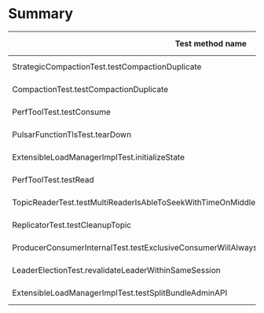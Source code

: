 # Summary

Test method name | Failures | Report | Search issues | Create issue | Fixed by |
---------------- | -------- | ------ | ------------- | ------------ | -------- |
StrategicCompactionTest.testCompactionDuplicate | 5 | [Report](./org.apache.pulsar.compaction.StrategicCompactionTest.testCompactionDuplicate.md) | [Issues](https://github.com/apache/pulsar/issues?q=StrategicCompactionTest%20testCompactionDuplicate) | [Create issue](https://github.com/apache/pulsar/issues/new?labels=flaky-tests&title=Flaky-test%3A+StrategicCompactionTest.testCompactionDuplicate&body=%0A%23%23%23+Search+before+asking%0A%0A-+%5BX%5D+I+searched+in+the+%5Bissues%5D%28https%3A%2F%2Fgithub.com%2Fapache%2Fpulsar%2Fissues%29+and+found+nothing+similar.%0A%0A%23%23%23+Example+failures%0A%0A-+%5B2023-11-29T12%3A37%3A22.0753477Z%5D%28https%3A%2F%2Fgithub.com%2Fapache%2Fpulsar%2Factions%2Fruns%2F7032302523%2Fjob%2F19136105500%23step%3A11%3A1587%29+%0A-+%5B2023-11-25T12%3A37%3A29.2151444Z%5D%28https%3A%2F%2Fgithub.com%2Fapache%2Fpulsar%2Factions%2Fruns%2F6988954075%2Fjob%2F19017172163%23step%3A11%3A1509%29+%0A%0A%0A%23%23%23+Exception+stacktrace%0A%0A%60%60%60%0Aorg.awaitility.core.ConditionTimeoutException%3A+Assertion+condition+defined+as+a+org.apache.pulsar.compaction.CompactionTest+expected+%5B568%5D+but+found+%5B-1%5D+within+10+seconds.%0A%09at+org.awaitility.core.ConditionAwaiter.await%28ConditionAwaiter.java%3A167%29%0A%09at+org.awaitility.core.AssertionCondition.await%28AssertionCondition.java%3A119%29%0A%09at+org.awaitility.core.AssertionCondition.await%28AssertionCondition.java%3A31%29%0A%09at+org.awaitility.core.ConditionFactory.until%28ConditionFactory.java%3A985%29%0A%09at+org.awaitility.core.ConditionFactory.untilAsserted%28ConditionFactory.java%3A769%29%0A%09at+org.apache.pulsar.compaction.CompactionTest.testCompactionDuplicate%28CompactionTest.java%3A1973%29%0A%09at+java.base%2Fjdk.internal.reflect.NativeMethodAccessorImpl.invoke0%28Native+Method%29%0A%09at+java.base%2Fjdk.internal.reflect.NativeMethodAccessorImpl.invoke%28NativeMethodAccessorImpl.java%3A77%29%0A%09at+java.base%2Fjdk.internal.reflect.DelegatingMethodAccessorImpl.invoke%28DelegatingMethodAccessorImpl.java%3A43%29%0A%09at+java.base%2Fjava.lang.reflect.Method.invoke%28Method.java%3A568%29%0A%09at+org.testng.internal.invokers.MethodInvocationHelper.invokeMethod%28MethodInvocationHelper.java%3A139%29%0A%09at+org.testng.internal.invokers.InvokeMethodRunnable.runOne%28InvokeMethodRunnable.java%3A47%29%0A%09at+org.testng.internal.invokers.InvokeMethodRunnable.call%28InvokeMethodRunnable.java%3A76%29%0A%09at+org.testng.internal.invokers.InvokeMethodRunnable.call%28InvokeMethodRunnable.java%3A11%29%0A%09at+java.base%2Fjava.util.concurrent.FutureTask.run%28FutureTask.java%3A264%29%0A%09at+java.base%2Fjava.util.concurrent.ThreadPoolExecutor.runWorker%28ThreadPoolExecutor.java%3A1136%29%0A%09at+java.base%2Fjava.util.concurrent.ThreadPoolExecutor%24Worker.run%28ThreadPoolExecutor.java%3A635%29%0A%09at+java.base%2Fjava.lang.Thread.run%28Thread.java%3A840%29%0ACaused+by%3A+java.lang.AssertionError%3A+expected+%5B568%5D+but+found+%5B-1%5D%0A%09at+org.testng.Assert.fail%28Assert.java%3A110%29%0A%09at+org.testng.Assert.failNotEquals%28Assert.java%3A1577%29%0A%09at+org.testng.Assert.assertEqualsImpl%28Assert.java%3A149%29%0A%09at+org.testng.Assert.assertEquals%28Assert.java%3A131%29%0A%09at+org.testng.Assert.assertEquals%28Assert.java%3A979%29%0A%09at+org.testng.Assert.assertEquals%28Assert.java%3A955%29%0A%09at+org.testng.Assert.assertEquals%28Assert.java%3A989%29%0A%09at+org.apache.pulsar.compaction.CompactionTest.lambda%24testCompactionDuplicate%248%28CompactionTest.java%3A1976%29%0A%09at+org.awaitility.core.AssertionCondition.lambda%24new%240%28AssertionCondition.java%3A53%29%0A%09at+org.awaitility.core.ConditionAwaiter%24ConditionPoller.call%28ConditionAwaiter.java%3A248%29%0A%09at+org.awaitility.core.ConditionAwaiter%24ConditionPoller.call%28ConditionAwaiter.java%3A235%29%0A%09...+4+more%0A%0A%60%60%60%0A%0A%0A%23%23%23+Are+you+willing+to+submit+a+PR%3F%0A%0A-+%5B+%5D+I%27m+willing+to+submit+a+PR%21%0A) | |
CompactionTest.testCompactionDuplicate | 3 | [Report](./org.apache.pulsar.compaction.CompactionTest.testCompactionDuplicate.md) | [Issues](https://github.com/apache/pulsar/issues?q=CompactionTest%20testCompactionDuplicate) | [Create issue](https://github.com/apache/pulsar/issues/new?labels=flaky-tests&title=Flaky-test%3A+CompactionTest.testCompactionDuplicate&body=%0A%23%23%23+Search+before+asking%0A%0A-+%5BX%5D+I+searched+in+the+%5Bissues%5D%28https%3A%2F%2Fgithub.com%2Fapache%2Fpulsar%2Fissues%29+and+found+nothing+similar.%0A%0A%23%23%23+Example+failures%0A%0A-+%5B2023-11-29T12%3A35%3A44.0273649Z%5D%28https%3A%2F%2Fgithub.com%2Fapache%2Fpulsar%2Factions%2Fruns%2F7032302523%2Fjob%2F19136105500%23step%3A11%3A1552%29+%0A-+%5B2023-11-24T12%3A35%3A22.7297936Z%5D%28https%3A%2F%2Fgithub.com%2Fapache%2Fpulsar%2Factions%2Fruns%2F6980533982%2Fjob%2F18996263933%23step%3A10%3A1564%29+%0A%0A%0A%23%23%23+Exception+stacktrace%0A%0A%60%60%60%0Aorg.awaitility.core.ConditionTimeoutException%3A+Assertion+condition+defined+as+a+org.apache.pulsar.compaction.CompactionTest+expected+%5B568%5D+but+found+%5B-1%5D+within+10+seconds.%0A%09at+org.awaitility.core.ConditionAwaiter.await%28ConditionAwaiter.java%3A167%29%0A%09at+org.awaitility.core.AssertionCondition.await%28AssertionCondition.java%3A119%29%0A%09at+org.awaitility.core.AssertionCondition.await%28AssertionCondition.java%3A31%29%0A%09at+org.awaitility.core.ConditionFactory.until%28ConditionFactory.java%3A985%29%0A%09at+org.awaitility.core.ConditionFactory.untilAsserted%28ConditionFactory.java%3A769%29%0A%09at+org.apache.pulsar.compaction.CompactionTest.testCompactionDuplicate%28CompactionTest.java%3A1973%29%0A%09at+java.base%2Fjdk.internal.reflect.NativeMethodAccessorImpl.invoke0%28Native+Method%29%0A%09at+java.base%2Fjdk.internal.reflect.NativeMethodAccessorImpl.invoke%28NativeMethodAccessorImpl.java%3A77%29%0A%09at+java.base%2Fjdk.internal.reflect.DelegatingMethodAccessorImpl.invoke%28DelegatingMethodAccessorImpl.java%3A43%29%0A%09at+java.base%2Fjava.lang.reflect.Method.invoke%28Method.java%3A568%29%0A%09at+org.testng.internal.invokers.MethodInvocationHelper.invokeMethod%28MethodInvocationHelper.java%3A139%29%0A%09at+org.testng.internal.invokers.InvokeMethodRunnable.runOne%28InvokeMethodRunnable.java%3A47%29%0A%09at+org.testng.internal.invokers.InvokeMethodRunnable.call%28InvokeMethodRunnable.java%3A76%29%0A%09at+org.testng.internal.invokers.InvokeMethodRunnable.call%28InvokeMethodRunnable.java%3A11%29%0A%09at+java.base%2Fjava.util.concurrent.FutureTask.run%28FutureTask.java%3A264%29%0A%09at+java.base%2Fjava.util.concurrent.ThreadPoolExecutor.runWorker%28ThreadPoolExecutor.java%3A1136%29%0A%09at+java.base%2Fjava.util.concurrent.ThreadPoolExecutor%24Worker.run%28ThreadPoolExecutor.java%3A635%29%0A%09at+java.base%2Fjava.lang.Thread.run%28Thread.java%3A840%29%0ACaused+by%3A+java.lang.AssertionError%3A+expected+%5B568%5D+but+found+%5B-1%5D%0A%09at+org.testng.Assert.fail%28Assert.java%3A110%29%0A%09at+org.testng.Assert.failNotEquals%28Assert.java%3A1577%29%0A%09at+org.testng.Assert.assertEqualsImpl%28Assert.java%3A149%29%0A%09at+org.testng.Assert.assertEquals%28Assert.java%3A131%29%0A%09at+org.testng.Assert.assertEquals%28Assert.java%3A979%29%0A%09at+org.testng.Assert.assertEquals%28Assert.java%3A955%29%0A%09at+org.testng.Assert.assertEquals%28Assert.java%3A989%29%0A%09at+org.apache.pulsar.compaction.CompactionTest.lambda%24testCompactionDuplicate%248%28CompactionTest.java%3A1976%29%0A%09at+org.awaitility.core.AssertionCondition.lambda%24new%240%28AssertionCondition.java%3A53%29%0A%09at+org.awaitility.core.ConditionAwaiter%24ConditionPoller.call%28ConditionAwaiter.java%3A248%29%0A%09at+org.awaitility.core.ConditionAwaiter%24ConditionPoller.call%28ConditionAwaiter.java%3A235%29%0A%09...+4+more%0A%0A%60%60%60%0A%0A%0A%23%23%23+Are+you+willing+to+submit+a+PR%3F%0A%0A-+%5B+%5D+I%27m+willing+to+submit+a+PR%21%0A) | |
PerfToolTest.testConsume | 2 | [Report](./org.apache.pulsar.tests.integration.cli.PerfToolTest.testConsume.md) | [Issues](https://github.com/apache/pulsar/issues?q=PerfToolTest%20testConsume) | [Create issue](https://github.com/apache/pulsar/issues/new?labels=flaky-tests&title=Flaky-test%3A+PerfToolTest.testConsume&body=%0A%23%23%23+Search+before+asking%0A%0A-+%5BX%5D+I+searched+in+the+%5Bissues%5D%28https%3A%2F%2Fgithub.com%2Fapache%2Fpulsar%2Fissues%29+and+found+nothing+similar.%0A%0A%23%23%23+Example+failures%0A%0A-+%5B2023-11-26T06%3A56%3A09.7506684Z%5D%28https%3A%2F%2Fgithub.com%2Fapache%2Fpulsar%2Factions%2Fruns%2F6993786233%2Fjob%2F19027038271%23step%3A12%3A28930%29+%0A%0A%0A%23%23%23+Exception+stacktrace%0A%0A%60%60%60%0Ajava.util.concurrent.TimeoutException%0A%09at+java.base%2Fjava.util.concurrent.CompletableFuture.timedGet%28CompletableFuture.java%3A1960%29%0A%09at+java.base%2Fjava.util.concurrent.CompletableFuture.get%28CompletableFuture.java%3A2095%29%0A%09at+org.apache.pulsar.tests.integration.cli.PerfToolTest.consumeWithPerfTool%28PerfToolTest.java%3A80%29%0A%09at+org.apache.pulsar.tests.integration.cli.PerfToolTest.testConsume%28PerfToolTest.java%3A53%29%0A%09at+java.base%2Fjdk.internal.reflect.DirectMethodHandleAccessor.invoke%28DirectMethodHandleAccessor.java%3A103%29%0A%09at+java.base%2Fjava.lang.reflect.Method.invoke%28Method.java%3A580%29%0A%09at+org.testng.internal.invokers.MethodInvocationHelper.invokeMethod%28MethodInvocationHelper.java%3A139%29%0A%09at+org.testng.internal.invokers.InvokeMethodRunnable.runOne%28InvokeMethodRunnable.java%3A47%29%0A%09at+org.testng.internal.invokers.InvokeMethodRunnable.call%28InvokeMethodRunnable.java%3A76%29%0A%09at+org.testng.internal.invokers.InvokeMethodRunnable.call%28InvokeMethodRunnable.java%3A11%29%0A%09at+java.base%2Fjava.util.concurrent.FutureTask.run%28FutureTask.java%3A317%29%0A%09at+java.base%2Fjava.util.concurrent.ThreadPoolExecutor.runWorker%28ThreadPoolExecutor.java%3A1144%29%0A%09at+java.base%2Fjava.util.concurrent.ThreadPoolExecutor%24Worker.run%28ThreadPoolExecutor.java%3A642%29%0A%09at+java.base%2Fjava.lang.Thread.run%28Thread.java%3A1583%29%0A%0A%60%60%60%0A%0A%0A%23%23%23+Are+you+willing+to+submit+a+PR%3F%0A%0A-+%5B+%5D+I%27m+willing+to+submit+a+PR%21%0A) | |
PulsarFunctionTlsTest.tearDown | 2 | [Report](./org.apache.pulsar.functions.worker.PulsarFunctionTlsTest.tearDown.md) | [Issues](https://github.com/apache/pulsar/issues?q=PulsarFunctionTlsTest%20tearDown) | [Create issue](https://github.com/apache/pulsar/issues/new?labels=flaky-tests&title=Flaky-test%3A+PulsarFunctionTlsTest.tearDown&body=%0A%23%23%23+Search+before+asking%0A%0A-+%5BX%5D+I+searched+in+the+%5Bissues%5D%28https%3A%2F%2Fgithub.com%2Fapache%2Fpulsar%2Fissues%29+and+found+nothing+similar.%0A%0A%23%23%23+Example+failures%0A%0A-+%5B2023-11-28T13%3A18%3A37.0692338Z%5D%28https%3A%2F%2Fgithub.com%2Fapache%2Fpulsar%2Factions%2Fruns%2F7018503004%2Fjob%2F19094407907%23step%3A12%3A645%29+%0A%0A%0A%23%23%23+Exception+stacktrace%0A%0A%60%60%60%0A+++java.lang.Thread.State%3A+WAITING+%28parking%29%0A%09at+jdk.internal.misc.Unsafe.park%28java.base%4017.0.9%2FNative+Method%29%0A%09-+parking+to+wait+for++%3C0x00001003fe006270%3E+%28a+java.util.concurrent.locks.ReentrantLock%24FairSync%29%0A%09at+java.util.concurrent.locks.LockSupport.park%28java.base%4017.0.9%2FLockSupport.java%3A211%29%0A%09at+java.util.concurrent.locks.AbstractQueuedSynchronizer.acquire%28java.base%4017.0.9%2FAbstractQueuedSynchronizer.java%3A715%29%0A%09at+java.util.concurrent.locks.AbstractQueuedSynchronizer.acquire%28java.base%4017.0.9%2FAbstractQueuedSynchronizer.java%3A938%29%0A%09at+java.util.concurrent.locks.ReentrantLock%24Sync.lock%28java.base%4017.0.9%2FReentrantLock.java%3A153%29%0A%09at+java.util.concurrent.locks.ReentrantLock.lock%28java.base%4017.0.9%2FReentrantLock.java%3A322%29%0A%09at+org.apache.pulsar.functions.worker.SchedulerManager.close%28SchedulerManager.java%3A744%29%0A%09-+locked+%3C0x00001003fe0061a0%3E+%28a+org.apache.pulsar.functions.worker.SchedulerManager%29%0A%09at+org.apache.pulsar.functions.worker.PulsarWorkerService.stop%28PulsarWorkerService.java%3A623%29%0A%09at+org.apache.pulsar.functions.worker.PulsarFunctionTlsTest.tearDown%28PulsarFunctionTlsTest.java%3A198%29%0A%09at+jdk.internal.reflect.NativeMethodAccessorImpl.invoke0%28java.base%4017.0.9%2FNative+Method%29%0A%09at+jdk.internal.reflect.NativeMethodAccessorImpl.invoke%28java.base%4017.0.9%2FNativeMethodAccessorImpl.java%3A77%29%0A%09at+jdk.internal.reflect.DelegatingMethodAccessorImpl.invoke%28java.base%4017.0.9%2FDelegatingMethodAccessorImpl.java%3A43%29%0A%09at+java.lang.reflect.Method.invoke%28java.base%4017.0.9%2FMethod.java%3A568%29%0A%09at+org.testng.internal.invokers.MethodInvocationHelper.invokeMethod%28MethodInvocationHelper.java%3A139%29%0A%09at+org.testng.internal.invokers.MethodInvocationHelper.invokeMethodConsideringTimeout%28MethodInvocationHelper.java%3A69%29%0A%09at+org.testng.internal.invokers.ConfigInvoker.invokeConfigurationMethod%28ConfigInvoker.java%3A361%29%0A%09at+org.testng.internal.invokers.ConfigInvoker.invokeConfigurations%28ConfigInvoker.java%3A296%29%0A%09at+org.testng.internal.invokers.TestInvoker.runConfigMethods%28TestInvoker.java%3A823%29%0A%09at+org.testng.internal.invokers.TestInvoker.runAfterConfigurations%28TestInvoker.java%3A792%29%0A%09at+org.testng.internal.invokers.TestInvoker.invokeMethod%28TestInvoker.java%3A768%29%0A%09at+org.testng.internal.invokers.TestInvoker.invokeTestMethod%28TestInvoker.java%3A221%29%0A%09at+org.testng.internal.invokers.MethodRunner.runInSequence%28MethodRunner.java%3A50%29%0A%09at+org.testng.internal.invokers.TestInvoker%24MethodInvocationAgent.invoke%28TestInvoker.java%3A969%29%0A%09at+org.testng.internal.invokers.TestInvoker.invokeTestMethods%28TestInvoker.java%3A194%29%0A%09at+org.testng.internal.invokers.TestMethodWorker.invokeTestMethods%28TestMethodWorker.java%3A148%29%0A%09at+org.testng.internal.invokers.TestMethodWorker.run%28TestMethodWorker.java%3A128%29%0A%09at+org.testng.TestRunner%24%24Lambda%24299%2F0x00007f433c2b76a8.accept%28Unknown+Source%29%0A%09at+java.util.ArrayList.forEach%28java.base%4017.0.9%2FArrayList.java%3A1511%29%0A%09at+org.testng.TestRunner.privateRun%28TestRunner.java%3A829%29%0A%09at+org.testng.TestRunner.run%28TestRunner.java%3A602%29%0A%09at+org.testng.SuiteRunner.runTest%28SuiteRunner.java%3A437%29%0A%09at+org.testng.SuiteRunner.runSequentially%28SuiteRunner.java%3A431%29%0A%09at+org.testng.SuiteRunner.privateRun%28SuiteRunner.java%3A391%29%0A%09at+org.testng.SuiteRunner.run%28SuiteRunner.java%3A330%29%0A%09at+org.testng.SuiteRunnerWorker.runSuite%28SuiteRunnerWorker.java%3A52%29%0A%09at+org.testng.SuiteRunnerWorker.run%28SuiteRunnerWorker.java%3A95%29%0A%09at+org.testng.TestNG.runSuitesSequentially%28TestNG.java%3A1256%29%0A%09at+org.testng.TestNG.runSuitesLocally%28TestNG.java%3A1176%29%0A%09at+org.testng.TestNG.runSuites%28TestNG.java%3A1099%29%0A%09at+org.testng.TestNG.run%28TestNG.java%3A1067%29%0A%09at+org.apache.maven.surefire.testng.TestNGExecutor.run%28TestNGExecutor.java%3A155%29%0A%09at+org.apache.maven.surefire.testng.TestNGDirectoryTestSuite.executeSingleClass%28TestNGDirectoryTestSuite.java%3A102%29%0A%09at+org.apache.maven.surefire.testng.TestNGDirectoryTestSuite.executeLazy%28TestNGDirectoryTestSuite.java%3A117%29%0A%09at+org.apache.maven.surefire.testng.TestNGDirectoryTestSuite.execute%28TestNGDirectoryTestSuite.java%3A86%29%0A%09at+org.apache.maven.surefire.testng.TestNGProvider.invoke%28TestNGProvider.java%3A137%29%0A%09at+org.apache.maven.surefire.booter.ForkedBooter.runSuitesInProcess%28ForkedBooter.java%3A385%29%0A%09at+org.apache.maven.surefire.booter.ForkedBooter.execute%28ForkedBooter.java%3A162%29%0A%09at+org.apache.maven.surefire.booter.ForkedBooter.run%28ForkedBooter.java%3A507%29%0A%09at+org.apache.maven.surefire.booter.ForkedBooter.main%28ForkedBooter.java%3A495%29%0A%60%60%60%0A%0A%0A%23%23%23+Are+you+willing+to+submit+a+PR%3F%0A%0A-+%5B+%5D+I%27m+willing+to+submit+a+PR%21%0A) | |
ExtensibleLoadManagerImplTest.initializeState | 2 | [Report](./org.apache.pulsar.broker.loadbalance.extensions.ExtensibleLoadManagerImplTest.initializeState.md) | [Issues](https://github.com/apache/pulsar/issues?q=ExtensibleLoadManagerImplTest%20initializeState) | [Create issue](https://github.com/apache/pulsar/issues/new?labels=flaky-tests&title=Flaky-test%3A+ExtensibleLoadManagerImplTest.initializeState&body=%0A%23%23%23+Search+before+asking%0A%0A-+%5BX%5D+I+searched+in+the+%5Bissues%5D%28https%3A%2F%2Fgithub.com%2Fapache%2Fpulsar%2Fissues%29+and+found+nothing+similar.%0A%0A%23%23%23+Example+failures%0A%0A-+%5B2023-11-26T06%3A33%3A53.3405489Z%5D%28https%3A%2F%2Fgithub.com%2Fapache%2Fpulsar%2Factions%2Fruns%2F6993786233%2Fjob%2F19026941485%23step%3A11%3A1122%29+%0A%0A%0A%23%23%23+Exception+stacktrace%0A%0A%60%60%60%0Aorg.apache.pulsar.client.admin.PulsarAdminException%24ServerSideErrorException%3A%0A%0A+---+An+unexpected+error+occurred+in+the+server+---%0A%0AMessage%3A+class+java.util.ImmutableCollections%24List12+cannot+be+cast+to+class+java.util.concurrent.CompletableFuture+%28java.util.ImmutableCollections%24List12+and+java.util.concurrent.CompletableFuture+are+in+module+java.base+of+loader+%27bootstrap%27%29%0A%0AStacktrace%3A%0A%0Ajava.lang.ClassCastException%3A+class+java.util.ImmutableCollections%24List12+cannot+be+cast+to+class+java.util.concurrent.CompletableFuture+%28java.util.ImmutableCollections%24List12+and+java.util.concurrent.CompletableFuture+are+in+module+java.base+of+loader+%27bootstrap%27%29%0A%09at+org.apache.pulsar.broker.loadbalance.extensions.ExtensibleLoadManagerImpl.checkOwnershipAsync%28ExtensibleLoadManagerImpl.java%3A625%29%0A%09at+org.apache.pulsar.broker.loadbalance.extensions.ExtensibleLoadManagerWrapper.checkOwnershipAsync%28ExtensibleLoadManagerWrapper.java%3A72%29%0A%09at+org.apache.pulsar.broker.namespace.NamespaceService.lambda%24checkTopicOwnership%2447%28NamespaceService.java%3A1230%29%0A%09at+java.base%2Fjava.util.concurrent.CompletableFuture.uniComposeStage%28CompletableFuture.java%3A1187%29%0A%09at+java.base%2Fjava.util.concurrent.CompletableFuture.thenCompose%28CompletableFuture.java%3A2341%29%0A%09at+org.apache.pulsar.broker.namespace.NamespaceService.checkTopicOwnership%28NamespaceService.java%3A1230%29%0A%09at+java.base%2Fjava.lang.invoke.MethodHandle.invokeWithArguments%28MethodHandle.java%3A733%29%0A%09at+org.mockito.internal.util.reflection.InstrumentationMemberAccessor%24Dispatcher%24ByteBuddy%24sc8ugsJW.invokeWithArguments%28Unknown+Source%29%0A%09at+org.mockito.internal.util.reflection.InstrumentationMemberAccessor.invoke%28InstrumentationMemberAccessor.java%3A251%29%0A%09at+org.mockito.internal.util.reflection.ModuleMemberAccessor.invoke%28ModuleMemberAccessor.java%3A55%29%0A%09at+org.mockito.internal.creation.bytebuddy.MockMethodAdvice.tryInvoke%28MockMethodAdvice.java%3A314%29%0A%09at+org.mockito.internal.creation.bytebuddy.MockMethodAdvice%24RealMethodCall.invoke%28MockMethodAdvice.java%3A234%29%0A%09at+org.mockito.internal.invocation.InterceptedInvocation.callRealMethod%28InterceptedInvocation.java%3A142%29%0A%09at+org.mockito.internal.stubbing.answers.CallsRealMethods.answer%28CallsRealMethods.java%3A45%29%0A%09at+org.mockito.Answers.answer%28Answers.java%3A90%29%0A%09at+org.mockito.internal.handler.MockHandlerImpl.handle%28MockHandlerImpl.java%3A111%29%0A%09at+org.mockito.internal.handler.NullResultGuardian.handle%28NullResultGuardian.java%3A29%29%0A%09at+org.mockito.internal.handler.InvocationNotifierHandler.handle%28InvocationNotifierHandler.java%3A34%29%0A%09at+org.mockito.internal.creation.bytebuddy.MockMethodInterceptor.doIntercept%28MockMethodInterceptor.java%3A82%29%0A%09at+org.mockito.internal.creation.bytebuddy.MockMethodAdvice.handle%28MockMethodAdvice.java%3A134%29%0A%09at+org.apache.pulsar.broker.namespace.NamespaceService.checkTopicOwnership%28NamespaceService.java%3A1228%29%0A%09at+org.apache.pulsar.broker.service.BrokerService.checkTopicNsOwnership%28BrokerService.java%3A2221%29%0A%09at+org.apache.pulsar.broker.service.BrokerService.loadOrCreatePersistentTopic%28BrokerService.java%3A1562%29%0A%09at+org.apache.pulsar.broker.service.BrokerService.lambda%24getTopic%2430%28BrokerService.java%3A1086%29%0A%09at+org.apache.pulsar.common.util.collections.ConcurrentOpenHashMap%24Section.put%28ConcurrentOpenHashMap.java%3A438%29%0A%09at+org.apache.pulsar.common.util.collections.ConcurrentOpenHashMap.computeIfAbsent%28ConcurrentOpenHashMap.java%3A257%29%0A%09at+org.apache.pulsar.broker.service.BrokerService.lambda%24getTopic%2432%28BrokerService.java%3A1067%29%0A%09at+java.base%2Fjava.util.concurrent.CompletableFuture.uniComposeStage%28CompletableFuture.java%3A1187%29%0A%09at+java.base%2Fjava.util.concurrent.CompletableFuture.thenCompose%28CompletableFuture.java%3A2341%29%0A%09at+org.apache.pulsar.broker.service.BrokerService.getTopic%28BrokerService.java%3A1065%29%0A%09at+org.apache.pulsar.broker.service.BrokerService.getTopic%28BrokerService.java%3A1022%29%0A%09at+org.apache.pulsar.broker.service.BrokerService.getTopic%28BrokerService.java%3A1017%29%0A%09at+org.apache.pulsar.broker.service.ServerCnx.lambda%24handleSubscribe%2414%28ServerCnx.java%3A1220%29%0A%09at+java.base%2Fjava.util.concurrent.CompletableFuture.uniComposeStage%28CompletableFuture.java%3A1187%29%0A%09at+java.base%2Fjava.util.concurrent.CompletableFuture.thenCompose%28CompletableFuture.java%3A2341%29%0A%09at+org.apache.pulsar.broker.service.ServerCnx.lambda%24handleSubscribe%2420%28ServerCnx.java%3A1219%29%0A%09at+java.base%2Fjava.util.concurrent.CompletableFuture.uniApplyNow%28CompletableFuture.java%3A684%29%0A%09at+java.base%2Fjava.util.concurrent.CompletableFuture.uniApplyStage%28CompletableFuture.java%3A662%29%0A%09at+java.base%2Fjava.util.concurrent.CompletableFuture.thenApply%28CompletableFuture.java%3A2200%29%0A%09at+org.apache.pulsar.broker.service.ServerCnx.handleSubscribe%28ServerCnx.java%3A1170%29%0A%09at+org.apache.pulsar.common.protocol.PulsarDecoder.channelRead%28PulsarDecoder.java%3A243%29%0A%09at+io.netty.channel.AbstractChannelHandlerContext.invokeChannelRead%28AbstractChannelHandlerContext.java%3A444%29%0A%09at+io.netty.channel.AbstractChannelHandlerContext.invokeChannelRead%28AbstractChannelHandlerContext.java%3A420%29%0A%09at+io.netty.channel.AbstractChannelHandlerContext.fireChannelRead%28AbstractChannelHandlerContext.java%3A412%29%0A%09at+io.netty.handler.flow.FlowControlHandler.dequeue%28FlowControlHandler.java%3A202%29%0A%09at+io.netty.handler.flow.FlowControlHandler.channelRead%28FlowControlHandler.java%3A164%29%0A%09at+io.netty.channel.AbstractChannelHandlerContext.invokeChannelRead%28AbstractChannelHandlerContext.java%3A442%29%0A%09at+io.netty.channel.AbstractChannelHandlerContext.invokeChannelRead%28AbstractChannelHandlerContext.java%3A420%29%0A%09at+io.netty.channel.AbstractChannelHandlerContext.fireChannelRead%28AbstractChannelHandlerContext.java%3A412%29%0A%09at+io.netty.handler.codec.ByteToMessageDecoder.fireChannelRead%28ByteToMessageDecoder.java%3A346%29%0A%09at+io.netty.handler.codec.ByteToMessageDecoder.channelRead%28ByteToMessageDecoder.java%3A318%29%0A%09at+io.netty.channel.AbstractChannelHandlerContext.invokeChannelRead%28AbstractChannelHandlerContext.java%3A444%29%0A%09at+io.netty.channel.AbstractChannelHandlerContext.invokeChannelRead%28AbstractChannelHandlerContext.java%3A420%29%0A%09at+io.netty.channel.AbstractChannelHandlerContext.fireChannelRead%28AbstractChannelHandlerContext.java%3A412%29%0A%09at+io.netty.handler.flush.FlushConsolidationHandler.channelRead%28FlushConsolidationHandler.java%3A152%29%0A%09at+io.netty.channel.AbstractChannelHandlerContext.invokeChannelRead%28AbstractChannelHandlerContext.java%3A442%29%0A%09at+io.netty.channel.AbstractChannelHandlerContext.invokeChannelRead%28AbstractChannelHandlerContext.java%3A420%29%0A%09at+io.netty.channel.AbstractChannelHandlerContext.fireChannelRead%28AbstractChannelHandlerContext.java%3A412%29%0A%09at+io.netty.channel.DefaultChannelPipeline%24HeadContext.channelRead%28DefaultChannelPipeline.java%3A1410%29%0A%09at+io.netty.channel.AbstractChannelHandlerContext.invokeChannelRead%28AbstractChannelHandlerContext.java%3A440%29%0A%09at+io.netty.channel.AbstractChannelHandlerContext.invokeChannelRead%28AbstractChannelHandlerContext.java%3A420%29%0A%09at+io.netty.channel.DefaultChannelPipeline.fireChannelRead%28DefaultChannelPipeline.java%3A919%29%0A%09at+io.netty.channel.epoll.AbstractEpol) | |
PerfToolTest.testRead | 2 | [Report](./org.apache.pulsar.tests.integration.cli.PerfToolTest.testRead.md) | [Issues](https://github.com/apache/pulsar/issues?q=PerfToolTest%20testRead) | [Create issue](https://github.com/apache/pulsar/issues/new?labels=flaky-tests&title=Flaky-test%3A+PerfToolTest.testRead&body=%0A%23%23%23+Search+before+asking%0A%0A-+%5BX%5D+I+searched+in+the+%5Bissues%5D%28https%3A%2F%2Fgithub.com%2Fapache%2Fpulsar%2Fissues%29+and+found+nothing+similar.%0A%0A%23%23%23+Example+failures%0A%0A-+%5B2023-12-01T06%3A52%3A07.9633745Z%5D%28https%3A%2F%2Fgithub.com%2Fapache%2Fpulsar%2Factions%2Fruns%2F7056402624%2Fjob%2F19208695097%23step%3A12%3A28732%29+%0A-+%5B2023-11-29T06%3A57%3A13.0823361Z%5D%28https%3A%2F%2Fgithub.com%2Fapache%2Fpulsar%2Factions%2Fruns%2F7028635721%2Fjob%2F19125319488%23step%3A12%3A28378%29+%0A%0A%0A%23%23%23+Exception+stacktrace%0A%0A%60%60%60%0Ajava.util.concurrent.TimeoutException%0A%09at+java.base%2Fjava.util.concurrent.CompletableFuture.timedGet%28CompletableFuture.java%3A1960%29%0A%09at+java.base%2Fjava.util.concurrent.CompletableFuture.get%28CompletableFuture.java%3A2095%29%0A%09at+org.apache.pulsar.tests.integration.cli.PerfToolTest.readWithPerfTool%28PerfToolTest.java%3A89%29%0A%09at+org.apache.pulsar.tests.integration.cli.PerfToolTest.testRead%28PerfToolTest.java%3A64%29%0A%09at+java.base%2Fjdk.internal.reflect.DirectMethodHandleAccessor.invoke%28DirectMethodHandleAccessor.java%3A103%29%0A%09at+java.base%2Fjava.lang.reflect.Method.invoke%28Method.java%3A580%29%0A%09at+org.testng.internal.invokers.MethodInvocationHelper.invokeMethod%28MethodInvocationHelper.java%3A139%29%0A%09at+org.testng.internal.invokers.InvokeMethodRunnable.runOne%28InvokeMethodRunnable.java%3A47%29%0A%09at+org.testng.internal.invokers.InvokeMethodRunnable.call%28InvokeMethodRunnable.java%3A76%29%0A%09at+org.testng.internal.invokers.InvokeMethodRunnable.call%28InvokeMethodRunnable.java%3A11%29%0A%09at+java.base%2Fjava.util.concurrent.FutureTask.run%28FutureTask.java%3A317%29%0A%09at+java.base%2Fjava.util.concurrent.ThreadPoolExecutor.runWorker%28ThreadPoolExecutor.java%3A1144%29%0A%09at+java.base%2Fjava.util.concurrent.ThreadPoolExecutor%24Worker.run%28ThreadPoolExecutor.java%3A642%29%0A%09at+java.base%2Fjava.lang.Thread.run%28Thread.java%3A1583%29%0A%0A%60%60%60%0A%0A%0A%23%23%23+Are+you+willing+to+submit+a+PR%3F%0A%0A-+%5B+%5D+I%27m+willing+to+submit+a+PR%21%0A) | |
TopicReaderTest.testMultiReaderIsAbleToSeekWithTimeOnMiddleOfTopic | 2 | [Report](./org.apache.pulsar.client.api.TopicReaderTest.testMultiReaderIsAbleToSeekWithTimeOnMiddleOfTopic.md) | [Issues](https://github.com/apache/pulsar/issues?q=TopicReaderTest%20testMultiReaderIsAbleToSeekWithTimeOnMiddleOfTopic) | [Create issue](https://github.com/apache/pulsar/issues/new?labels=flaky-tests&title=Flaky-test%3A+TopicReaderTest.testMultiReaderIsAbleToSeekWithTimeOnMiddleOfTopic&body=%0A%23%23%23+Search+before+asking%0A%0A-+%5BX%5D+I+searched+in+the+%5Bissues%5D%28https%3A%2F%2Fgithub.com%2Fapache%2Fpulsar%2Fissues%29+and+found+nothing+similar.%0A%0A%23%23%23+Example+failures%0A%0A-+%5B2023-11-29T12%3A26%3A57.3592151Z%5D%28https%3A%2F%2Fgithub.com%2Fapache%2Fpulsar%2Factions%2Fruns%2F7032302456%2Fjob%2F19135765495%23step%3A9%3A2247%29+%0A-+%5B2023-11-26T12%3A24%3A56.5390736Z%5D%28https%3A%2F%2Fgithub.com%2Fapache%2Fpulsar%2Factions%2Fruns%2F6995421087%2Fjob%2F19030255302%23step%3A9%3A2239%29+%0A%0A%0A%23%23%23+Exception+stacktrace%0A%0A%60%60%60%0Ajava.lang.AssertionError%3A+Received+duplicate+message+msg+num+8+expected+%5Btrue%5D+but+found+%5Bfalse%5D%0A%09at+org.testng.Assert.fail%28Assert.java%3A110%29%0A%09at+org.testng.Assert.failNotEquals%28Assert.java%3A1577%29%0A%09at+org.testng.Assert.assertTrue%28Assert.java%3A56%29%0A%09at+org.apache.pulsar.client.api.TopicReaderTest.testMultiReaderIsAbleToSeekWithTimeOnMiddleOfTopic%28TopicReaderTest.java%3A1407%29%0A%09at+java.base%2Fjdk.internal.reflect.NativeMethodAccessorImpl.invoke0%28Native+Method%29%0A%09at+java.base%2Fjdk.internal.reflect.NativeMethodAccessorImpl.invoke%28NativeMethodAccessorImpl.java%3A77%29%0A%09at+java.base%2Fjdk.internal.reflect.DelegatingMethodAccessorImpl.invoke%28DelegatingMethodAccessorImpl.java%3A43%29%0A%09at+java.base%2Fjava.lang.reflect.Method.invoke%28Method.java%3A568%29%0A%09at+org.testng.internal.invokers.MethodInvocationHelper.invokeMethod%28MethodInvocationHelper.java%3A139%29%0A%09at+org.testng.internal.invokers.InvokeMethodRunnable.runOne%28InvokeMethodRunnable.java%3A47%29%0A%09at+org.testng.internal.invokers.InvokeMethodRunnable.call%28InvokeMethodRunnable.java%3A76%29%0A%09at+org.testng.internal.invokers.InvokeMethodRunnable.call%28InvokeMethodRunnable.java%3A11%29%0A%09at+java.base%2Fjava.util.concurrent.FutureTask.run%28FutureTask.java%3A264%29%0A%09at+java.base%2Fjava.util.concurrent.ThreadPoolExecutor.runWorker%28ThreadPoolExecutor.java%3A1136%29%0A%09at+java.base%2Fjava.util.concurrent.ThreadPoolExecutor%24Worker.run%28ThreadPoolExecutor.java%3A635%29%0A%09at+java.base%2Fjava.lang.Thread.run%28Thread.java%3A840%29%0A%0A%60%60%60%0A%0A%0A%23%23%23+Are+you+willing+to+submit+a+PR%3F%0A%0A-+%5B+%5D+I%27m+willing+to+submit+a+PR%21%0A) | |
ReplicatorTest.testCleanupTopic | 1 | [Report](./org.apache.pulsar.broker.service.ReplicatorTest.testCleanupTopic.md) | [Issues](https://github.com/apache/pulsar/issues?q=ReplicatorTest%20testCleanupTopic) | [Create issue](https://github.com/apache/pulsar/issues/new?labels=flaky-tests&title=Flaky-test%3A+ReplicatorTest.testCleanupTopic&body=%0A%23%23%23+Search+before+asking%0A%0A-+%5BX%5D+I+searched+in+the+%5Bissues%5D%28https%3A%2F%2Fgithub.com%2Fapache%2Fpulsar%2Fissues%29+and+found+nothing+similar.%0A%0A%23%23%23+Example+failures%0A%0A-+%5B2023-11-25T12%3A36%3A39.4127523Z%5D%28https%3A%2F%2Fgithub.com%2Fapache%2Fpulsar%2Factions%2Fruns%2F6988954075%2Fjob%2F19017171857%23step%3A11%3A992%29+%0A%0A%0A%23%23%23+Exception+stacktrace%0A%0A%60%60%60%0Ajava.util.concurrent.TimeoutException%0A%09at+java.base%2Fjava.util.concurrent.CompletableFuture.timedGet%28CompletableFuture.java%3A1960%29%0A%09at+java.base%2Fjava.util.concurrent.CompletableFuture.get%28CompletableFuture.java%3A2095%29%0A%09at+org.apache.pulsar.broker.service.ReplicatorTest.testCleanupTopic%28ReplicatorTest.java%3A1513%29%0A%09at+java.base%2Fjdk.internal.reflect.NativeMethodAccessorImpl.invoke0%28Native+Method%29%0A%09at+java.base%2Fjdk.internal.reflect.NativeMethodAccessorImpl.invoke%28NativeMethodAccessorImpl.java%3A77%29%0A%09at+java.base%2Fjdk.internal.reflect.DelegatingMethodAccessorImpl.invoke%28DelegatingMethodAccessorImpl.java%3A43%29%0A%09at+java.base%2Fjava.lang.reflect.Method.invoke%28Method.java%3A568%29%0A%09at+org.testng.internal.invokers.MethodInvocationHelper.invokeMethod%28MethodInvocationHelper.java%3A139%29%0A%09at+org.testng.internal.invokers.InvokeMethodRunnable.runOne%28InvokeMethodRunnable.java%3A47%29%0A%09at+org.testng.internal.invokers.InvokeMethodRunnable.call%28InvokeMethodRunnable.java%3A76%29%0A%09at+org.testng.internal.invokers.InvokeMethodRunnable.call%28InvokeMethodRunnable.java%3A11%29%0A%09at+java.base%2Fjava.util.concurrent.FutureTask.run%28FutureTask.java%3A264%29%0A%09at+java.base%2Fjava.util.concurrent.ThreadPoolExecutor.runWorker%28ThreadPoolExecutor.java%3A1136%29%0A%09at+java.base%2Fjava.util.concurrent.ThreadPoolExecutor%24Worker.run%28ThreadPoolExecutor.java%3A635%29%0A%09at+java.base%2Fjava.lang.Thread.run%28Thread.java%3A840%29%0A%0A%60%60%60%0A%0A%0A%23%23%23+Are+you+willing+to+submit+a+PR%3F%0A%0A-+%5B+%5D+I%27m+willing+to+submit+a+PR%21%0A) | |
ProducerConsumerInternalTest.testExclusiveConsumerWillAlwaysRetryEvenIfReceivedConsumerBusyError | 1 | [Report](./org.apache.pulsar.client.impl.ProducerConsumerInternalTest.testExclusiveConsumerWillAlwaysRetryEvenIfReceivedConsumerBusyError.md) | [Issues](https://github.com/apache/pulsar/issues?q=ProducerConsumerInternalTest%20testExclusiveConsumerWillAlwaysRetryEvenIfReceivedConsumerBusyError) | [Create issue](https://github.com/apache/pulsar/issues/new?labels=flaky-tests&title=Flaky-test%3A+ProducerConsumerInternalTest.testExclusiveConsumerWillAlwaysRetryEvenIfReceivedConsumerBusyError&body=%0A%23%23%23+Search+before+asking%0A%0A-+%5BX%5D+I+searched+in+the+%5Bissues%5D%28https%3A%2F%2Fgithub.com%2Fapache%2Fpulsar%2Fissues%29+and+found+nothing+similar.%0A%0A%23%23%23+Example+failures%0A%0A-+%5B2023-11-25T06%3A13%3A34.5343857Z%5D%28https%3A%2F%2Fgithub.com%2Fapache%2Fpulsar%2Factions%2Fruns%2F6987390847%2Fjob%2F19013998581%23step%3A10%3A1332%29+%0A%0A%0A%23%23%23+Exception+stacktrace%0A%0A%60%60%60%0Aorg.awaitility.core.ConditionTimeoutException%3A+Assertion+condition+expected+%5BReady%5D+but+found+%5BConnecting%5D+within+10+seconds.%0A%09at+org.awaitility.core.ConditionAwaiter.await%28ConditionAwaiter.java%3A167%29%0A%09at+org.awaitility.core.AssertionCondition.await%28AssertionCondition.java%3A119%29%0A%09at+org.awaitility.core.AssertionCondition.await%28AssertionCondition.java%3A31%29%0A%09at+org.awaitility.core.ConditionFactory.until%28ConditionFactory.java%3A985%29%0A%09at+org.awaitility.core.ConditionFactory.untilAsserted%28ConditionFactory.java%3A769%29%0A%09at+org.apache.pulsar.client.impl.ProducerConsumerInternalTest.testExclusiveConsumerWillAlwaysRetryEvenIfReceivedConsumerBusyError%28ProducerConsumerInternalTest.java%3A139%29%0A%09at+java.base%2Fjdk.internal.reflect.DirectMethodHandleAccessor.invoke%28DirectMethodHandleAccessor.java%3A103%29%0A%09at+java.base%2Fjava.lang.reflect.Method.invoke%28Method.java%3A580%29%0A%09at+org.testng.internal.invokers.MethodInvocationHelper.invokeMethod%28MethodInvocationHelper.java%3A139%29%0A%09at+org.testng.internal.invokers.InvokeMethodRunnable.runOne%28InvokeMethodRunnable.java%3A47%29%0A%09at+org.testng.internal.invokers.InvokeMethodRunnable.call%28InvokeMethodRunnable.java%3A76%29%0A%09at+org.testng.internal.invokers.InvokeMethodRunnable.call%28InvokeMethodRunnable.java%3A11%29%0A%09at+java.base%2Fjava.util.concurrent.FutureTask.run%28FutureTask.java%3A317%29%0A%09at+java.base%2Fjava.util.concurrent.ThreadPoolExecutor.runWorker%28ThreadPoolExecutor.java%3A1144%29%0A%09at+java.base%2Fjava.util.concurrent.ThreadPoolExecutor%24Worker.run%28ThreadPoolExecutor.java%3A642%29%0A%09at+java.base%2Fjava.lang.Thread.run%28Thread.java%3A1583%29%0ACaused+by%3A+java.lang.AssertionError%3A+expected+%5BReady%5D+but+found+%5BConnecting%5D%0A%09at+org.testng.Assert.fail%28Assert.java%3A110%29%0A%09at+org.testng.Assert.failNotEquals%28Assert.java%3A1577%29%0A%09at+org.testng.Assert.assertEqualsImpl%28Assert.java%3A149%29%0A%09at+org.testng.Assert.assertEquals%28Assert.java%3A131%29%0A%09at+org.testng.Assert.assertEquals%28Assert.java%3A643%29%0A%09at+org.apache.pulsar.client.impl.ProducerConsumerInternalTest.lambda%24testExclusiveConsumerWillAlwaysRetryEvenIfReceivedConsumerBusyError%244%28ProducerConsumerInternalTest.java%3A140%29%0A%09at+org.awaitility.core.AssertionCondition.lambda%24new%240%28AssertionCondition.java%3A53%29%0A%09at+org.awaitility.core.ConditionAwaiter%24ConditionPoller.call%28ConditionAwaiter.java%3A248%29%0A%09at+org.awaitility.core.ConditionAwaiter%24ConditionPoller.call%28ConditionAwaiter.java%3A235%29%0A%09...+4+more%0A%0A%60%60%60%0A%0A%0A%23%23%23+Are+you+willing+to+submit+a+PR%3F%0A%0A-+%5B+%5D+I%27m+willing+to+submit+a+PR%21%0A) | |
LeaderElectionTest.revalidateLeaderWithinSameSession | 1 | [Report](./org.apache.pulsar.metadata.LeaderElectionTest.revalidateLeaderWithinSameSession.md) | [Issues](https://github.com/apache/pulsar/issues?q=LeaderElectionTest%20revalidateLeaderWithinSameSession) | [Create issue](https://github.com/apache/pulsar/issues/new?labels=flaky-tests&title=Flaky-test%3A+LeaderElectionTest.revalidateLeaderWithinSameSession&body=%0A%23%23%23+Search+before+asking%0A%0A-+%5BX%5D+I+searched+in+the+%5Bissues%5D%28https%3A%2F%2Fgithub.com%2Fapache%2Fpulsar%2Fissues%29+and+found+nothing+similar.%0A%0A%23%23%23+Example+failures%0A%0A-+%5B2023-11-30T05%3A09%3A22.5133245Z%5D%28https%3A%2F%2Fgithub.com%2Fapache%2Fpulsar%2Factions%2Fruns%2F7041419413%2Fjob%2F19166177907%23step%3A11%3A216%29+%0A%0A%0A%23%23%23+Exception+stacktrace%0A%0A%60%60%60%0Ajava.lang.AssertionError%3A+expected+%5BOptional%5Btest-2%5D%5D+but+found+%5BOptional.empty%5D%0A%09at+org.testng.Assert.fail%28Assert.java%3A110%29%0A%09at+org.testng.Assert.failNotEquals%28Assert.java%3A1577%29%0A%09at+org.testng.Assert.assertEqualsImpl%28Assert.java%3A149%29%0A%09at+org.testng.Assert.assertEquals%28Assert.java%3A131%29%0A%09at+org.testng.Assert.assertEquals%28Assert.java%3A643%29%0A%09at+org.apache.pulsar.metadata.BaseMetadataStoreTest.lambda%24assertEqualsAndRetry%246%28BaseMetadataStoreTest.java%3A133%29%0A%09at+org.apache.pulsar.metadata.BaseMetadataStoreTest.retryStrategically%28BaseMetadataStoreTest.java%3A141%29%0A%09at+org.apache.pulsar.metadata.BaseMetadataStoreTest.assertEqualsAndRetry%28BaseMetadataStoreTest.java%3A129%29%0A%09at+org.apache.pulsar.metadata.BaseMetadataStoreTest.assertEqualsAndRetry%28BaseMetadataStoreTest.java%3A121%29%0A%09at+org.apache.pulsar.metadata.LeaderElectionTest.revalidateLeaderWithinSameSession%28LeaderElectionTest.java%3A212%29%0A%09at+java.base%2Fjdk.internal.reflect.NativeMethodAccessorImpl.invoke0%28Native+Method%29%0A%09at+java.base%2Fjdk.internal.reflect.NativeMethodAccessorImpl.invoke%28NativeMethodAccessorImpl.java%3A77%29%0A%09at+java.base%2Fjdk.internal.reflect.DelegatingMethodAccessorImpl.invoke%28DelegatingMethodAccessorImpl.java%3A43%29%0A%09at+java.base%2Fjava.lang.reflect.Method.invoke%28Method.java%3A568%29%0A%09at+org.testng.internal.invokers.MethodInvocationHelper.invokeMethod%28MethodInvocationHelper.java%3A139%29%0A%09at+org.testng.internal.invokers.InvokeMethodRunnable.runOne%28InvokeMethodRunnable.java%3A47%29%0A%09at+org.testng.internal.invokers.InvokeMethodRunnable.call%28InvokeMethodRunnable.java%3A76%29%0A%09at+org.testng.internal.invokers.InvokeMethodRunnable.call%28InvokeMethodRunnable.java%3A11%29%0A%09at+java.base%2Fjava.util.concurrent.FutureTask.run%28FutureTask.java%3A264%29%0A%09at+java.base%2Fjava.util.concurrent.ThreadPoolExecutor.runWorker%28ThreadPoolExecutor.java%3A1136%29%0A%09at+java.base%2Fjava.util.concurrent.ThreadPoolExecutor%24Worker.run%28ThreadPoolExecutor.java%3A635%29%0A%09at+java.base%2Fjava.lang.Thread.run%28Thread.java%3A840%29%0A%0A%60%60%60%0A%0A%0A%23%23%23+Are+you+willing+to+submit+a+PR%3F%0A%0A-+%5B+%5D+I%27m+willing+to+submit+a+PR%21%0A) | |
ExtensibleLoadManagerImplTest.testSplitBundleAdminAPI | 1 | [Report](./org.apache.pulsar.broker.loadbalance.extensions.ExtensibleLoadManagerImplTest.testSplitBundleAdminAPI.md) | [Issues](https://github.com/apache/pulsar/issues?q=ExtensibleLoadManagerImplTest%20testSplitBundleAdminAPI) | [Create issue](https://github.com/apache/pulsar/issues/new?labels=flaky-tests&title=Flaky-test%3A+ExtensibleLoadManagerImplTest.testSplitBundleAdminAPI&body=%0A%23%23%23+Search+before+asking%0A%0A-+%5BX%5D+I+searched+in+the+%5Bissues%5D%28https%3A%2F%2Fgithub.com%2Fapache%2Fpulsar%2Fissues%29+and+found+nothing+similar.%0A%0A%23%23%23+Example+failures%0A%0A-+%5B2023-11-30T05%3A27%3A01.1665676Z%5D%28https%3A%2F%2Fgithub.com%2Fapache%2Fpulsar%2Factions%2Fruns%2F7041419413%2Fjob%2F19166176628%23step%3A11%3A1551%29+%0A%0A%0A%23%23%23+Exception+stacktrace%0A%0A%60%60%60%0Ajava.lang.AssertionError%3A+expected+%5B129%5D+but+found+%5B128%5D%0A%09at+org.testng.Assert.fail%28Assert.java%3A110%29%0A%09at+org.testng.Assert.failNotEquals%28Assert.java%3A1577%29%0A%09at+org.testng.Assert.assertEqualsImpl%28Assert.java%3A149%29%0A%09at+org.testng.Assert.assertEquals%28Assert.java%3A131%29%0A%09at+org.testng.Assert.assertEquals%28Assert.java%3A1418%29%0A%09at+org.testng.Assert.assertEquals%28Assert.java%3A1382%29%0A%09at+org.testng.Assert.assertEquals%28Assert.java%3A1428%29%0A%09at+org.apache.pulsar.broker.loadbalance.extensions.ExtensibleLoadManagerImplTest.testSplitBundleAdminAPI%28ExtensibleLoadManagerImplTest.java%3A572%29%0A%09at+java.base%2Fjdk.internal.reflect.NativeMethodAccessorImpl.invoke0%28Native+Method%29%0A%09at+java.base%2Fjdk.internal.reflect.NativeMethodAccessorImpl.invoke%28NativeMethodAccessorImpl.java%3A77%29%0A%09at+java.base%2Fjdk.internal.reflect.DelegatingMethodAccessorImpl.invoke%28DelegatingMethodAccessorImpl.java%3A43%29%0A%09at+java.base%2Fjava.lang.reflect.Method.invoke%28Method.java%3A568%29%0A%09at+org.testng.internal.invokers.MethodInvocationHelper.invokeMethod%28MethodInvocationHelper.java%3A139%29%0A%09at+org.testng.internal.invokers.InvokeMethodRunnable.runOne%28InvokeMethodRunnable.java%3A47%29%0A%09at+org.testng.internal.invokers.InvokeMethodRunnable.call%28InvokeMethodRunnable.java%3A76%29%0A%09at+org.testng.internal.invokers.InvokeMethodRunnable.call%28InvokeMethodRunnable.java%3A11%29%0A%09at+java.base%2Fjava.util.concurrent.FutureTask.run%28FutureTask.java%3A264%29%0A%09at+java.base%2Fjava.util.concurrent.ThreadPoolExecutor.runWorker%28ThreadPoolExecutor.java%3A1136%29%0A%09at+java.base%2Fjava.util.concurrent.ThreadPoolExecutor%24Worker.run%28ThreadPoolExecutor.java%3A635%29%0A%09at+java.base%2Fjava.lang.Thread.run%28Thread.java%3A840%29%0A%0A%60%60%60%0A%0A%0A%23%23%23+Are+you+willing+to+submit+a+PR%3F%0A%0A-+%5B+%5D+I%27m+willing+to+submit+a+PR%21%0A) | |
